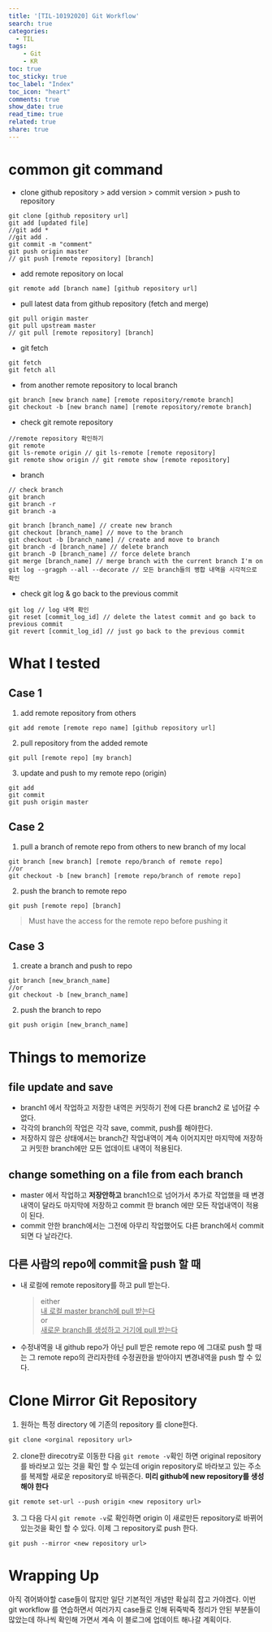 ```yaml
---
title: '[TIL-10192020] Git Workflow'
search: true
categories: 
  - TIL
tags:
    - Git
    - KR
toc: true
toc_sticky: true
toc_label: "Index"
toc_icon: "heart"
comments: true
show_date: true
read_time: true
related: true
share: true
---
```


# common git command

- clone github repository > add version > commit version > push to repository

```shell
git clone [github repository url]
git add [updated file]
//git add *
//git add .
git commit -m "comment"
git push origin master
// git push [remote repository] [branch]
```

- add remote repository on local

```shell
git remote add [branch name] [github repository url]
```

- pull latest data from github repository (fetch and merge)

```shell
git pull origin master
git pull upstream master
// git pull [remote repository] [branch]
```

- git fetch

```shell
git fetch
git fetch all
```

- from another remote repository to local branch

```shell
git branch [new branch name] [remote repository/remote branch]
git checkout -b [new branch name] [remote repository/remote branch]
```

- check git remote repository

```shell
//remote repository 확인하기
git remote
git ls-remote origin // git ls-remote [remote repository]
git remote show origin // git remote show [remote repository]
```

- branch

```shell
// check branch
git branch
git branch -r
git branch -a

git branch [branch_name] // create new branch
git checkout [branch_name] // move to the branch
git checkout -b [branch_name] // create and move to branch
git branch -d [branch_name] // delete branch
git branch -D [branch_name] // force delete branch
git merge [branch_name] // merge branch with the current branch I'm on
git log --gragph --all --decorate // 모든 branch들의 병합 내역을 시각적으로 확인
```

- check git log & go back to the previous commit

```shell
git log // log 내역 확인
git reset [commit_log_id] // delete the latest commit and go back to previous commit
git revert [commit_log_id] // just go back to the previous commit
```

# What I tested

## Case 1

1. add remote repository from others

```shell
git add remote [remote repo name] [github repository url]
```

2. pull repository from the added remote

```shell
git pull [remote repo] [my branch]
```

3. update and push to my remote repo (origin)

```shell
git add
git commit
git push origin master
```

## Case 2

1. pull a branch of remote repo from others to new branch of my local

```shell
git branch [new branch] [remote repo/branch of remote repo]
//or
git checkout -b [new branch] [remote repo/branch of remote repo]
```

2. push the branch to remote repo

```shell
git push [remote repo] [branch]
```

> Must have the access for the remote repo before pushing it

## Case 3

1. create a branch and push to repo

```shell
git branch [new_branch_name]
//or
git checkout -b [new_branch_name]
```

2. push the branch to repo

```shell
git push origin [new_branch_name]
```

# Things to memorize

## file update and save

- branch1 에서 작업하고 저장한 내역은 커밋하기 전에 다른 branch2 로 넘어갈 수 없다.
- 각각의 branch의 작업은 각각 save, commit, push를 해야한다.
- 저장하지 않은 상태에서는 branch간 작업내역이 계속 이어지지만 마지막에 저장하고 커밋한 branch에만 모든 업데이트 내역이 적용된다.

## change something on a file from each branch

- master 에서 작업하고 **저장안하고** branch1으로 넘어가서 추가로 작업했을 때 변경내역이 달라도 마지막에 저장하고 commit 한 branch 에만 모든 작업내역이 적용이 된다.
- commit 안한 branch에서는 그전에 아무리 작업했어도 다른 branch에서 commit되면 다 날라간다.

## 다른 사람의 repo에 commit을 push 할 때

- 내 로컬에 remote repository를 하고 pull 받는다.

  > either<br> <u>내 로컬 master branch에 pull 받는다</u><br>
  > or<br><u>새로운 branch를 생성하고 거기에 pull 받는다</u><br>

- 수정내역을 내 github repo가 아닌 pull 받은 remote repo 에 그대로 push 할 때는 그 remote repo의 관리자한테 수정권한을 받아야지 변경내역을 push 할 수 있다.

# Clone Mirror Git Repository

1. 원하는 특정 directory 에 기존의 repository 를 clone한다.

```shell
git clone <orginal repository url>
```

2. clone한 direcotry로 이동한 다음 `git remote -v`확인 하면 original repository를 바라보고 있는 것을 확인 할 수 있는데
   origin repository로 바라보고 있는 주소를 복제할 새로운 repository로 바꿔준다.
   **미리 github에 new repository를 생성해야 한다**

```shell
git remote set-url --push origin <new repository url>
```

3. 그 다음 다시 `git remote -v`로 확인하면 origin 이 새로만든 repository로 바뀌어 있는것을 확인 할 수 있다. 이제 그 repository로 push 한다.

```shell
git push --mirror <new repository url>
```

# Wrapping Up

아직 겪어봐야할 case들이 많지만 일단 기본적인 개념만 확실히 잡고 가야겠다. 이번 git workflow 를 연습하면서 여러가지 case들로 인해 뒤죽박죽 정리가 안된 부분들이 많았는데 하나씩 확인해 가면서 계속 이 블로그에 업데이트 해나갈 계획이다.

